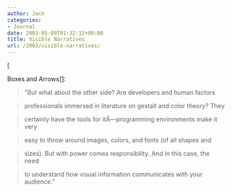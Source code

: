 ```yaml
---
author: Jack
categories:
- Journal
date: 2003-05-09T01:32:12+00:00
title: Visible Narratives
url: /2003/visible-narratives/
---
```


[
  

  
Boxes and Arrows][1]:
  


> "But what about the other side? Are developers and human factors
  
> 
  
> professionals immersed in literature on gestalt and color theory? They
  
> 
  
> certainly have the tools for it&#194;&#8212;programming environments make it very
  
> 
  
> easy to throw around images, colors, and fonts (of all shapes and
  
> 
  
> sizes). But with power comes responsibility. And in this case, the need
  
> 
  
> to understand how visual information communicates with your audience."

  
>

 [1]: //www.boxesandarrows.com/archives/visible_narratives_understanding_visual_organization.php"